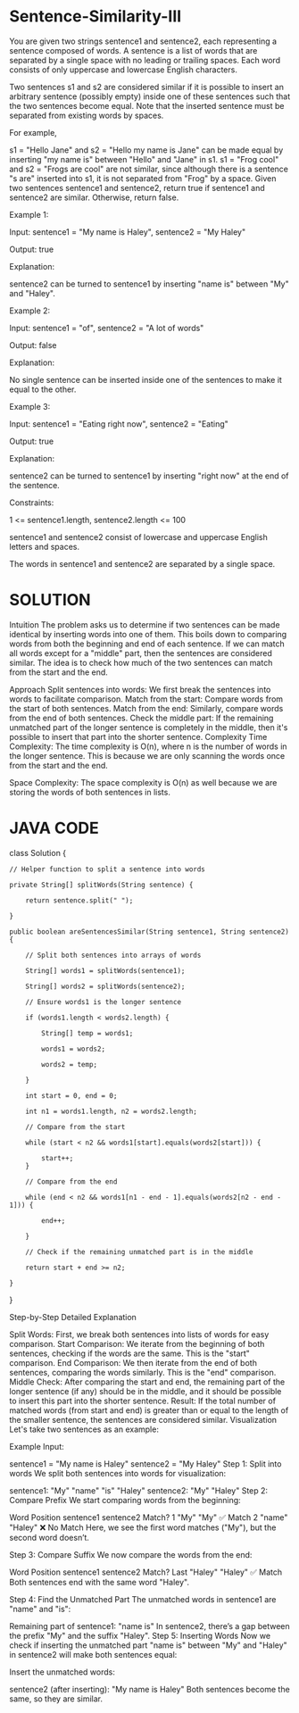 # Sentence-Similarity-III

You are given two strings sentence1 and sentence2, each representing a sentence composed of words. A sentence is a list of words that are separated by a single space with no leading or trailing spaces. Each word consists of only uppercase and lowercase English characters.

Two sentences s1 and s2 are considered similar if it is possible to insert an arbitrary sentence (possibly empty) inside one of these sentences such that the two sentences become equal. Note that the inserted sentence must be separated from existing words by spaces.

For example,

s1 = "Hello Jane" and s2 = "Hello my name is Jane" can be made equal by inserting "my name is" between "Hello" and "Jane" in s1.
s1 = "Frog cool" and s2 = "Frogs are cool" are not similar, since although there is a sentence "s are" inserted into s1, it is not separated from "Frog" by a space.
Given two sentences sentence1 and sentence2, return true if sentence1 and sentence2 are similar. Otherwise, return false.

 

Example 1:

Input: sentence1 = "My name is Haley", sentence2 = "My Haley"

Output: true

Explanation:

sentence2 can be turned to sentence1 by inserting "name is" between "My" and "Haley".

Example 2:

Input: sentence1 = "of", sentence2 = "A lot of words"

Output: false

Explanation:

No single sentence can be inserted inside one of the sentences to make it equal to the other.

Example 3:

Input: sentence1 = "Eating right now", sentence2 = "Eating"

Output: true

Explanation:

sentence2 can be turned to sentence1 by inserting "right now" at the end of the sentence.

 

Constraints:

1 <= sentence1.length, sentence2.length <= 100

sentence1 and sentence2 consist of lowercase and uppercase English letters and spaces.

The words in sentence1 and sentence2 are separated by a single space.

# SOLUTION

Intuition
The problem asks us to determine if two sentences can be made identical by inserting words into one of them. This boils down to comparing words from both the beginning and end of each sentence. If we can match all words except for a "middle" part, then the sentences are considered similar. The idea is to check how much of the two sentences can match from the start and the end.

Approach
Split sentences into words: We first break the sentences into words to facilitate comparison.
Match from the start: Compare words from the start of both sentences.
Match from the end: Similarly, compare words from the end of both sentences.
Check the middle part: If the remaining unmatched part of the longer sentence is completely in the middle, then it's possible to insert that part into the shorter sentence.
Complexity
Time Complexity:
The time complexity is O(n), where n is the number of words in the longer sentence. This is because we are only scanning the words once from the start and the end.

Space Complexity:
The space complexity is O(n) as well because we are storing the words of both sentences in lists.

# JAVA CODE 

class Solution {

    // Helper function to split a sentence into words
    
    private String[] splitWords(String sentence) {
    
        return sentence.split(" ");
        
    }

    public boolean areSentencesSimilar(String sentence1, String sentence2) {
    
        // Split both sentences into arrays of words
        
        String[] words1 = splitWords(sentence1);
        
        String[] words2 = splitWords(sentence2);

        // Ensure words1 is the longer sentence
        
        if (words1.length < words2.length) {
        
            String[] temp = words1;
            
            words1 = words2;
            
            words2 = temp;
            
        }

        int start = 0, end = 0;
        
        int n1 = words1.length, n2 = words2.length;

        // Compare from the start
        
        while (start < n2 && words1[start].equals(words2[start])) {
        
            start++;
        }

        // Compare from the end
        
        while (end < n2 && words1[n1 - end - 1].equals(words2[n2 - end - 1])) {
        
            end++;
            
        }

        // Check if the remaining unmatched part is in the middle
        
        return start + end >= n2;
        
    }
    
}

Step-by-Step Detailed Explanation

Split Words: First, we break both sentences into lists of words for easy comparison.
Start Comparison: We iterate from the beginning of both sentences, checking if the words are the same. This is the "start" comparison.
End Comparison: We then iterate from the end of both sentences, comparing the words similarly. This is the "end" comparison.
Middle Check: After comparing the start and end, the remaining part of the longer sentence (if any) should be in the middle, and it should be possible to insert this part into the shorter sentence.
Result: If the total number of matched words (from start and end) is greater than or equal to the length of the smaller sentence, the sentences are considered similar.
Visualization
Let's take two sentences as an example:

Example Input:

sentence1 = "My name is Haley"
sentence2 = "My Haley"
Step 1: Split into words
We split both sentences into words for visualization:

sentence1: "My" "name" "is" "Haley"
sentence2: "My" "Haley"
Step 2: Compare Prefix
We start comparing words from the beginning:

Word Position	sentence1	sentence2	Match?
1	"My"	"My"	✅ Match
2	"name"	"Haley"	❌ No Match
Here, we see the first word matches ("My"), but the second word doesn’t.

Step 3: Compare Suffix
We now compare the words from the end:

Word Position	sentence1	sentence2	Match?
Last	"Haley"	"Haley"	✅ Match
Both sentences end with the same word "Haley".

Step 4: Find the Unmatched Part
The unmatched words in sentence1 are "name" and "is":

Remaining part of sentence1: "name is"
In sentence2, there’s a gap between the prefix "My" and the suffix "Haley".
Step 5: Inserting Words
Now we check if inserting the unmatched part "name is" between "My" and "Haley" in sentence2 will make both sentences equal:

Insert the unmatched words:

sentence2 (after inserting): "My name is Haley"
Both sentences become the same, so they are similar.
